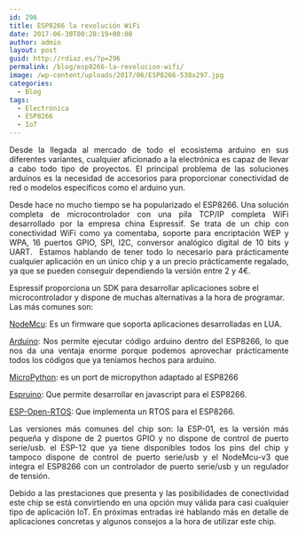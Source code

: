 ```yaml
---
id: 296
title: ESP8266 la revolución WiFi
date: 2017-06-30T00:20:19+00:00
author: admin
layout: post
guid: http://rdiaz.es/?p=296
permalink: /blog/esp8266-la-revolucion-wifi/
image: /wp-content/uploads/2017/06/ESP8266-538x297.jpg
categories:
  - Blog
tags:
  - Electrónica
  - ESP8266
  - IoT
---
```

<p style="text-align: justify;">
Desde la llegada al mercado de todo el ecosistema arduino en sus diferentes variantes, cualquier aficionado a la electrónica es capaz de llevar a cabo todo tipo de proyectos. El principal problema de las soluciones arduinos es la necesidad de accesorios para proporcionar conectividad de red o modelos específicos como el arduino yun.
</p>

<p style="text-align: justify;">
  Desde hace no mucho tiempo se ha popularizado el ESP8266. Una solución completa de microcontrolador con una pila TCP/IP completa WiFi desarrollado por la empresa china Espressif. Se trata de un chip con conectividad WiFi como ya comentaba, soporte para encriptación WEP y WPA, 16 puertos GPIO, SPI, I2C, conversor analógico digital de 10 bits y UART.  Estamos hablando de tener todo lo necesario para prácticamente cualquier aplicación en un único chip y a un precio prácticamente regalado, ya que se pueden conseguir dependiendo la versión entre 2 y 4€.
</p>

<p style="text-align: left;">
  Espressif proporciona un SDK para desarrollar aplicaciones sobre el microcontrolador y dispone de muchas alternativas a la hora de programar. Las más comunes son:
</p>

<p style="text-align: justify;">
  <a href="https://github.com/nodemcu/nodemcu-firmware">NodeMcu</a>: Es un firmware que soporta aplicaciones desarrolladas en LUA.
</p>

<p style="text-align: justify;">
  <a href="https://github.com/esp8266/Arduino">Arduino</a>: Nos permite ejecutar código arduino dentro del ESP8266, lo que nos da una ventaja enorme porque podemos aprovechar prácticamente todos los códigos que ya teníamos hechos para arduino.
</p>

<p style="text-align: justify;">
  <a class="external text" href="http://docs.micropython.org/en/latest/esp8266/esp8266/tutorial/intro.html" rel="nofollow">MicroPython</a>: es un port de micropython adaptado al ESP8266
</p>

<p style="text-align: justify;">
  <a class="external text" href="https://www.espruino.com/" rel="nofollow">Espruino</a>: Que permite desarrollar en javascript para el ESP8266.
</p>

<p style="text-align: justify;">
  <a class="external text" href="https://github.com/SuperHouse/esp-open-rtos" rel="nofollow">ESP-Open-RTOS</a>: Que implementa un RTOS para el ESP8266.
</p>

<p style="text-align: justify;">
  Las versiones más comunes del chip son: la ESP-01, es la versión más pequeña y dispone de 2 puertos GPIO y no dispone de control de puerto serie/usb. el ESP-12 que ya tiene disponibles todos los pins del chip y tampoco dispone de control de puerto serie/usb y el NodeMcu-v3 que integra el ESP8266 con un controlador de puerto serie/usb y un regulador de tensión.
</p>

<p style="text-align: justify;">
  Debido a las prestaciones que presenta y las posibilidades de conectividad este chip se está convirtiendo en una opción muy válida para casi cualquier tipo de aplicación IoT. En próximas entradas iré hablando más en detalle de aplicaciones concretas y algunos consejos a la hora de utilizar este chip.
</p>
